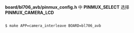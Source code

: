 **board/bl706_avb/pinmux_config.h** 中 **PINMUX_SELECT** 选择 **PINMUX_CAMERA_LCD**

```bash

$ make APP=camera_interleave BOARD=bl706_avb

```